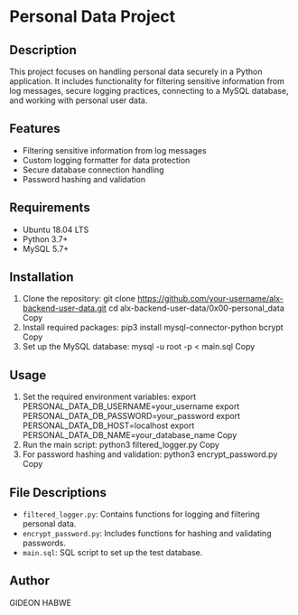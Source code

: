 # Personal Data Project

## Description
This project focuses on handling personal data securely in a Python application. It includes functionality for filtering sensitive information from log messages, secure logging practices, connecting to a MySQL database, and working with personal user data.

## Features
- Filtering sensitive information from log messages
- Custom logging formatter for data protection
- Secure database connection handling
- Password hashing and validation

## Requirements
- Ubuntu 18.04 LTS
- Python 3.7+
- MySQL 5.7+

## Installation

1. Clone the repository:
git clone https://github.com/your-username/alx-backend-user-data.git
cd alx-backend-user-data/0x00-personal_data
Copy
2. Install required packages:
pip3 install mysql-connector-python bcrypt
Copy
3. Set up the MySQL database:
mysql -u root -p < main.sql
Copy
## Usage

1. Set the required environment variables:
export PERSONAL_DATA_DB_USERNAME=your_username
export PERSONAL_DATA_DB_PASSWORD=your_password
export PERSONAL_DATA_DB_HOST=localhost
export PERSONAL_DATA_DB_NAME=your_database_name
Copy
2. Run the main script:
python3 filtered_logger.py
Copy
3. For password hashing and validation:
python3 encrypt_password.py
Copy
## File Descriptions

- `filtered_logger.py`: Contains functions for logging and filtering personal data.
- `encrypt_password.py`: Includes functions for hashing and validating passwords.
- `main.sql`: SQL script to set up the test database.

## Author
GIDEON HABWE
